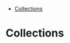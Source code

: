 <!-- START doctoc generated TOC please keep comment here to allow auto update -->
<!-- DON'T EDIT THIS SECTION, INSTEAD RE-RUN doctoc TO UPDATE -->


- [Collections](#collections)

<!-- END doctoc generated TOC please keep comment here to allow auto update -->

# Collections